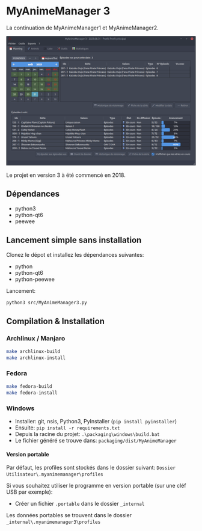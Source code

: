 # MyAnimeManager 3

La continuation de MyAnimeManager1 et MyAnimeManager2.

![](docs/imgs/2023-08-31-23-07-39.png)

Le projet en version 3 à été commencé en 2018.

## Dépendances
- python3
- python-qt6
- peewee

## Lancement simple sans installation

Clonez le dépot et installez les dépendances suivantes:

- python
- python-qt6
- python-peewee

Lancement: 
```sh
python3 src/MyAnimeManager3.py
```

## Compilation & Installation

### Archlinux / Manjaro

```sh
make archlinux-build
make archlinux-install
```

### Fedora

```sh
make fedora-build
make fedora-install
```

### Windows

- Installer: git, nsis, Python3, PyInstaller (```pip install pyinstaller```)
- Ensuite: ```pip install -r requirements.txt```
- Depuis la racine du projet: ```.\packaging\windows\build.bat```
- Le fichier généré se trouve dans: ```packaging/dist/MyAnimeManager```

#### Version portable

Par défaut, les profiles sont stockés dans le dossier suivant: ```Dossier Utilisateur\.myanimemanager\profiles```

Si vous souhaitez utiliser le programme en version portable (sur une cléf USB par exemple):

- Créer un fichier ```.portable``` dans le dossier ```_internal```

Les données portables se trouvent dans le dossier ```_internal\.myanimemanager3\profiles```

